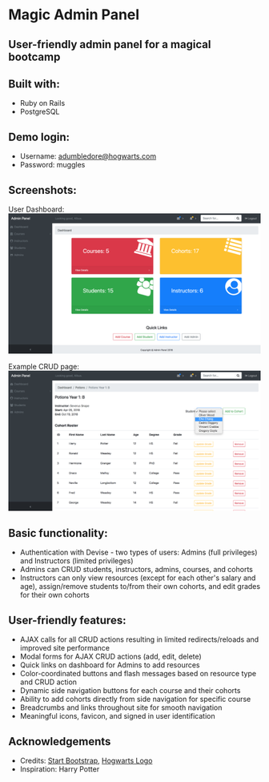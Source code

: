 # Magic Admin Panel
## User-friendly admin panel for a magical bootcamp

## Built with:
* Ruby on Rails
* PostgreSQL

## Demo login:
* Username: adumbledore@hogwarts.com
* Password: muggles

## Screenshots:
User Dashboard:
![dashboard](github/dashboard.png)

Example CRUD page:
![assign-students-to-cohort](github/assign-students-to-cohort.png)

## Basic functionality:
* Authentication with Devise - two types of users: Admins (full privileges) and Instructors (limited privileges)
* Admins can CRUD students, instructors, admins, courses, and cohorts
* Instructors can only view resources (except for each other's salary and age), assign/remove students to/from their own cohorts, and edit grades for their own cohorts

## User-friendly features:
* AJAX calls for all CRUD actions resulting in limited redirects/reloads and improved site performance
* Modal forms for AJAX CRUD actions (add, edit, delete)
* Quick links on dashboard for Admins to add resources
* Color-coordinated buttons and flash messages based on resource type and CRUD action
* Dynamic side navigation buttons for each course and their cohorts
* Ability to add cohorts directly from side navigation for specific course
* Breadcrumbs and links throughout site for smooth navigation
* Meaningful icons, favicon, and signed in user identification

## Acknowledgements
* Credits: [Start Bootstrap](https://github.com/BlackrockDigital/startbootstrap-sb-admin), [Hogwarts Logo](http://arilitv.com/harry-potter-coloring-page/harry-potter-coloring-page-hogwarts-crest-pages-cute/)
* Inspiration: Harry Potter

